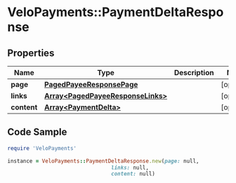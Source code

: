 # VeloPayments::PaymentDeltaResponse

## Properties

Name | Type | Description | Notes
------------ | ------------- | ------------- | -------------
**page** | [**PagedPayeeResponsePage**](PagedPayeeResponsePage.md) |  | [optional] 
**links** | [**Array&lt;PagedPayeeResponseLinks&gt;**](PagedPayeeResponseLinks.md) |  | [optional] 
**content** | [**Array&lt;PaymentDelta&gt;**](PaymentDelta.md) |  | [optional] 

## Code Sample

```ruby
require 'VeloPayments'

instance = VeloPayments::PaymentDeltaResponse.new(page: null,
                                 links: null,
                                 content: null)
```


